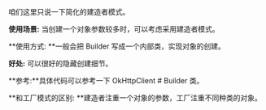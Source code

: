 咱们这里只说一下简化的建造者模式。

**使用场景:** 当创建一个对象参数较多时，可以考虑采用建造者模式。

**使用方式: **一般会把 Builder 写成一个内部类，实现对象的创建。

**好处:** 可以很好的隐藏创建细节。

**参考:**具体代码可以参考一下 OkHttpClient # Builder 类。

**和工厂模式的区别: **建造者注重一个对象的参数，工厂注重不同种类的对象。
